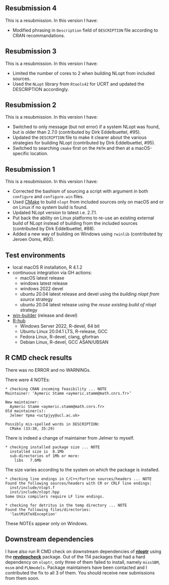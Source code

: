 ## Resubmission 4
This is a resubmission. In this version I have:

* Modified phrasing in `Description` field of `DESCRIPTION` file according to CRAN recommandations.

## Resubmission 3
This is a resubmission. In this version I have:

* Limited the number of cores to 2 when building NLopt from included sources.
* Used the `NLopt` library from `Rtools42` for UCRT and updated the DESCRIPTION accordingly.

## Resubmission 2
This is a resubmission. In this version I have:

* Switched to only message (but not error) if a system NLopt was found, but is older than 2.7.0 (contributed by Dirk Eddelbuettel, #95).
* Updated the `DESCRIPTION` file to make it clearer about the various strategies for building NLopt (contributed by Dirk Eddelbuettel, #95).
* Switched to searching `cmake` first on the `PATH` and then at a macOS-specific location.

## Resubmission 1
This is a resubmission. In this version I have:

* Corrected the bashism of sourcing a script with argument in both `configure` and `configure.win` files.
* Used [CMake](https://cmake.org) to build `nlopt` from included sources only on macOS and or on Linux if no system build is found.
* Updated NLopt version to latest i.e. 2.7.1.
* Put back the ability on Linux platforms to re-use an existing external build of NLopt instead of building from the included sources (contributed by Dirk Eddelbuettel, #88).
* Added a new way of building on Windows using `rwinlib` (contributed by Jeroen Ooms, #92).

## Test environments
* local macOS R installation, R 4.1.2
* continuous integration via GH actions:
  * macOS latest release
  * windows latest release
  * windows 2022 devel
  * ubuntu 20.04 latest release and devel using the *building nlopt from source* strategy
  * ubuntu 20.04 latest release using the *reuse existing build of nlopt* strategy
* [win-builder](https://win-builder.r-project.org/) (release and devel)
* [R-hub](https://builder.r-hub.io)
  - Windows Server 2022, R-devel, 64 bit
  - Ubuntu Linux 20.04.1 LTS, R-release, GCC
  - Fedora Linux, R-devel, clang, gfortran
  - Debian Linux, R-devel, GCC ASAN/UBSAN

## R CMD check results
There was no ERROR and no WARNINGs.

There were 4 NOTEs:

    * checking CRAN incoming feasibility ... NOTE
    Maintainer: ‘Aymeric Stamm <aymeric.stamm@math.cnrs.fr>’
    
    New maintainer:
      Aymeric Stamm <aymeric.stamm@math.cnrs.fr>
    Old maintainer(s):
      Jelmer Ypma <uctpjyy@ucl.ac.uk>
    
    Possibly mis-spelled words in DESCRIPTION:
      CMake (33:38, 35:29)

There is indeed a change of maintainer from Jelmer to myself.

    * checking installed package size ... NOTE
      installed size is  8.1Mb
      sub-directories of 1Mb or more:
        libs   7.6Mb

The size varies according to the system on which the package is installed.

    * checking line endings in C/C++/Fortran sources/headers ... NOTE
    Found the following sources/headers with CR or CRLF line endings:
      inst/include/nlopt.f
      inst/include/nlopt.hpp
    Some Unix compilers require LF line endings.

    * checking for detritus in the temp directory ... NOTE
    Found the following files/directories:
      'lastMiKTeXException'

These NOTEs appear only on Windows.

## Downstream dependencies
I have also run R CMD check on downstream dependencies of [**nloptr**](https://astamm.github.io/nloptr/) using the [**revdepcheck**](https://r-lib.github.io/revdepcheck/) package. 
Out of the 114 packages that had a hard dependency on `nloptr`, only three of them failed to install, namely `missSBM`, `mssm` and `PLNmodels`. Package maintainers have been contacted and I contributed the fix to all 3 of them. You should receive new submissions from them soon.
